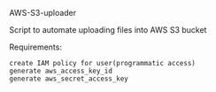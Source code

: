 AWS-S3-uploader

Script to automate uploading files into AWS S3 bucket

Requirements:

    create IAM policy for user(programmatic access)
    generate aws_access_key_id
    generate aws_secret_access_key

